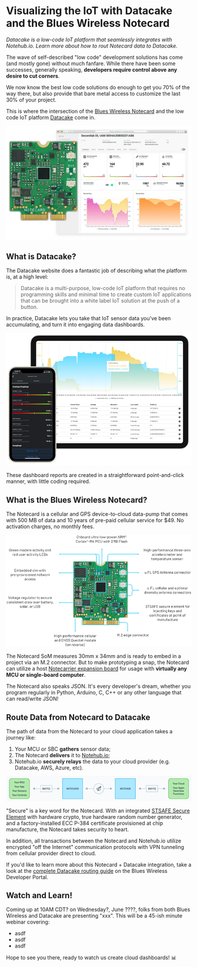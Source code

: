 # Visualizing the IoT with Datacake and the Blues Wireless Notecard

*Datacake is a low-code IoT platform that seamlessly integrates with Notehub.io. Learn more about how to rout Notecard data to Datacake.*

The wave of self-described "low code" development solutions has come (and mostly gone) without much fanfare. While there have been some successes, generally speaking, **developers require control above any desire to cut corners**.

We now know the best low code solutions do enough to get you 70% of the way there, but also provide that bare metal access to customize the last 30% of your project.

This is where the intersection of the [Blues Wireless Notecard](https://blues.io/products/) and the low code IoT platform [Datacake](https://datacake.co/low-code-iot-platform) come in.

![blues wireless notecard and datacake](notecard-datacake.png)

## What is Datacake?

The Datacake website does a fantastic job of describing what the platform is, at a high level:

> Datacake is a multi-purpose, low-code IoT platform that requires no programming skills and minimal time to create custom IoT applications that can be brought into a white label IoT solution at the push of a button.

In practice, Datacake lets you take that IoT sensor data you've been accumulating, and turn it into engaging data dashboards.

![example mobile and desktop datacake dashboards](datacake-dashboard.png)

These dashboard reports are created in a straightforward point-and-click manner, with little coding required.

## What is the Blues Wireless Notecard?

The Notecard is a cellular and GPS device-to-cloud data-pump that comes with 500 MB of data and 10 years of pre-paid cellular service for $49. No activation charges, no monthly fees.

![blues wireless notecard](notecard.png)

The Notecard SoM measures 30mm x 34mm and is ready to embed in a project via an M.2 connector. But to make prototyping a snap, the Notecard can utilize a host [Notecarrier expansion board](https://blues.io/products/#notecarrier) for usage with **virtually any MCU or single-board computer**.

The Notecard also speaks JSON. It's every developer's dream, whether you program regularly in Python, Arduino, C, C++ or any other language that can read/write JSON!

## Route Data from Notecard to Datacake

The path of data from the Notecard to your cloud application takes a journey like:

1. Your MCU or SBC **gathers** sensor data;
2. The Notecard **delivers** it to [Notehub.io](https://blues.io/services/);
3. Notehub.io **securely relays** the data to your cloud provider (e.g. Datacake, AWS, Azure, etc).

![notecard to notehub diagram](notecard-notehub-diagram.png)

"Secure" is a key word for the Notecard. With an integrated [STSAFE Secure Element](https://www.st.com/en/secure-mcus/stsafe-a100.html) with hardware crypto, true hardware random number generator, and a factory-installed ECC P-384 certificate provisioned at chip manufacture, the Notecard takes security to heart.

In addition, all transactions between the Notecard and Notehub.io utilize encrypted "off the Internet" communication protocols with VPN tunneling from cellular provider direct to cloud.

If you'd like to learn more about this Notecard + Datacake integration, take a look at the [complete Datacake routing guide](https://dev.blues.io/build/tutorials/route-tutorial/datacake/) on the Blues Wireless Developer Portal.

## Watch and Learn!

Coming up at 10AM CDT? on Wednesday?, June ????, folks from both Blues Wireless and Datacake are presenting "xxx". This will be a 45-ish minute webinar covering:

- asdf
- asdf
- asdf

Hope to see you there, ready to watch us create cloud dashboards! 📊